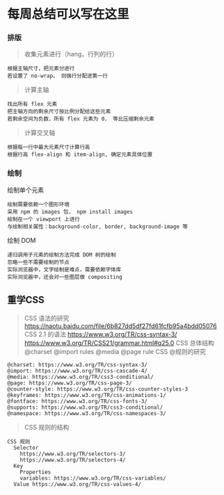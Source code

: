 # 每周总结可以写在这里

### 排版

> 收集元素进行（hang，行列的行）

```
根据主轴尺寸，把元素分进行
若设置了 no-wrap， 则强行分配进第一行
```

> 计算主轴

```
找出所有 flex 元素
把主轴方向的剩余尺寸按比例分配给这些元素
若剩余空间为负数，所有 flex 元素为 0， 等比压缩剩余元素
```

> 计算交叉轴

```
根据每一行中最大元素尺寸计算行高
根据行高 flex-align 和 item-align, 确定元素具体位置
```

### 绘制

  绘制单个元素

```
绘制需要依赖一个图形环境
采用 npm 的 images 包， npm install images
绘制在一个 viewport 上进行
与绘制相关属性：background-color, border, background-image 等
```

  绘制 DOM

```
递归调用子元素的绘制方法完成 DOM 树的绘制
忽略一些不需要绘制的节点
实际浏览器中，文字绘制是难点，需要依赖字体库
实际浏览器中，还会对一些图层做 compositing
```

## 重学CSS    

> CSS 语法的研究
>     https://naotu.baidu.com/file/6b827dd5df27fd61fcfb95a4bdd05076
>     CSS 2.1 的语法
>       https://www.w3.org/TR/css-syntax-3/
>       https://www.w3.org/TR/CSS21/grammar.html#q25.0
>     CSS 总体结构
>       @charset
>       @import
>       rules
>         @media
>         @page
>         rule
> CSS @规则的研究

```
@charset: https://www.w3.org/TR/css-syntax-3/
@import: https://www.w3.org/TR/css-cascade-4/
@media: https://www.w3.org/TR/css3-conditional/
@page: https://www.w3.org/TR/css-page-3/
@counter-style: https://www.w3.org/TR/css-counter-styles-3
@keyframes: https://www.w3.org/TR/css-animations-1/
@fontface: https://www.w3.org/TR/css-fonts-3/
@supports: https://www.w3.org/TR/css3-conditional/
@namespace: https://www.w3.org/TR/css-namespaces-3/
```

> CSS 规则的结构

```
CSS 规则
  Selector
    https://www.w3.org/TR/selectors-3/
    https://www.w3.org/TR/selectors-4/
  Key
    Properties
    variables: https://www.w3.org/TR/css-variables/
  Value https://www.w3.org/TR/css-values-4/
```

 